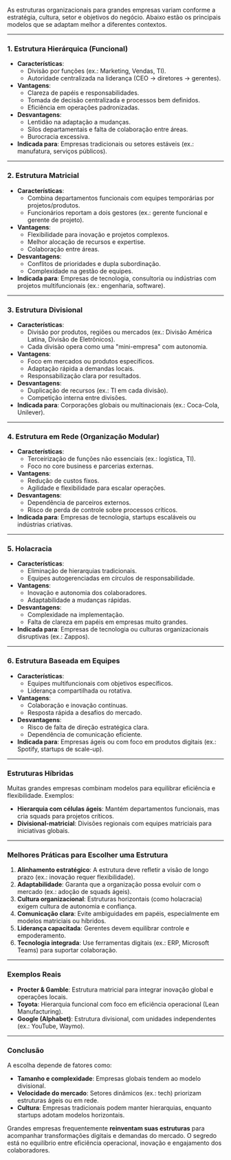 As estruturas organizacionais para grandes empresas variam conforme a estratégia, cultura, setor e objetivos do negócio. Abaixo estão os principais modelos que se adaptam melhor a diferentes contextos.

---

### **1. Estrutura Hierárquica (Funcional)**  
- **Características**:  
  - Divisão por funções (ex.: Marketing, Vendas, TI).  
  - Autoridade centralizada na liderança (CEO → diretores → gerentes).  
- **Vantagens**:  
  - Clareza de papéis e responsabilidades.  
  - Tomada de decisão centralizada e processos bem definidos.  
  - Eficiência em operações padronizadas.  
- **Desvantagens**:  
  - Lentidão na adaptação a mudanças.  
  - Silos departamentais e falta de colaboração entre áreas.  
  - Burocracia excessiva.  
- **Indicada para**: Empresas tradicionais ou setores estáveis (ex.: manufatura, serviços públicos).

---

### **2. Estrutura Matricial**  
- **Características**:  
  - Combina departamentos funcionais com equipes temporárias por projetos/produtos.  
  - Funcionários reportam a dois gestores (ex.: gerente funcional e gerente de projeto).  
- **Vantagens**:  
  - Flexibilidade para inovação e projetos complexos.  
  - Melhor alocação de recursos e expertise.  
  - Colaboração entre áreas.  
- **Desvantagens**:  
  - Conflitos de prioridades e dupla subordinação.  
  - Complexidade na gestão de equipes.  
- **Indicada para**: Empresas de tecnologia, consultoria ou indústrias com projetos multifuncionais (ex.: engenharia, software).

---

### **3. Estrutura Divisional**  
- **Características**:  
  - Divisão por produtos, regiões ou mercados (ex.: Divisão América Latina, Divisão de Eletrônicos).  
  - Cada divisão opera como uma "mini-empresa" com autonomia.  
- **Vantagens**:  
  - Foco em mercados ou produtos específicos.  
  - Adaptação rápida a demandas locais.  
  - Responsabilização clara por resultados.  
- **Desvantagens**:  
  - Duplicação de recursos (ex.: TI em cada divisão).  
  - Competição interna entre divisões.  
- **Indicada para**: Corporações globais ou multinacionais (ex.: Coca-Cola, Unilever).

---

### **4. Estrutura em Rede (Organização Modular)**  
- **Características**:  
  - Terceirização de funções não essenciais (ex.: logística, TI).  
  - Foco no core business e parcerias externas.  
- **Vantagens**:  
  - Redução de custos fixos.  
  - Agilidade e flexibilidade para escalar operações.  
- **Desvantagens**:  
  - Dependência de parceiros externos.  
  - Risco de perda de controle sobre processos críticos.  
- **Indicada para**: Empresas de tecnologia, startups escaláveis ou indústrias criativas.

---

### **5. Holacracia**  
- **Características**:  
  - Eliminação de hierarquias tradicionais.  
  - Equipes autogerenciadas em círculos de responsabilidade.  
- **Vantagens**:  
  - Inovação e autonomia dos colaboradores.  
  - Adaptabilidade a mudanças rápidas.  
- **Desvantagens**:  
  - Complexidade na implementação.  
  - Falta de clareza em papéis em empresas muito grandes.  
- **Indicada para**: Empresas de tecnologia ou culturas organizacionais disruptivas (ex.: Zappos).

---

### **6. Estrutura Baseada em Equipes**  
- **Características**:  
  - Equipes multifuncionais com objetivos específicos.  
  - Liderança compartilhada ou rotativa.  
- **Vantagens**:  
  - Colaboração e inovação contínuas.  
  - Resposta rápida a desafios do mercado.  
- **Desvantagens**:  
  - Risco de falta de direção estratégica clara.  
  - Dependência de comunicação eficiente.  
- **Indicada para**: Empresas ágeis ou com foco em produtos digitais (ex.: Spotify, startups de scale-up).

---

### **Estruturas Híbridas**  
Muitas grandes empresas combinam modelos para equilibrar eficiência e flexibilidade. Exemplos:  
- **Hierarquia com células ágeis**: Mantém departamentos funcionais, mas cria squads para projetos críticos.  
- **Divisional-matricial**: Divisões regionais com equipes matriciais para iniciativas globais.  

---

### **Melhores Práticas para Escolher uma Estrutura**  
1. **Alinhamento estratégico**: A estrutura deve refletir a visão de longo prazo (ex.: inovação requer flexibilidade).  
2. **Adaptabilidade**: Garanta que a organização possa evoluir com o mercado (ex.: adoção de squads ágeis).  
3. **Cultura organizacional**: Estruturas horizontais (como holacracia) exigem cultura de autonomia e confiança.  
4. **Comunicação clara**: Evite ambiguidades em papéis, especialmente em modelos matriciais ou híbridos.  
5. **Liderança capacitada**: Gerentes devem equilibrar controle e empoderamento.  
6. **Tecnologia integrada**: Use ferramentas digitais (ex.: ERP, Microsoft Teams) para suportar colaboração.  

---

### **Exemplos Reais**  
- **Procter & Gamble**: Estrutura matricial para integrar inovação global e operações locais.  
- **Toyota**: Hierarquia funcional com foco em eficiência operacional (Lean Manufacturing).  
- **Google (Alphabet)**: Estrutura divisional, com unidades independentes (ex.: YouTube, Waymo).  

---

### **Conclusão**  
A escolha depende de fatores como:  
- **Tamanho e complexidade**: Empresas globais tendem ao modelo divisional.  
- **Velocidade do mercado**: Setores dinâmicos (ex.: tech) priorizam estruturas ágeis ou em rede.  
- **Cultura**: Empresas tradicionais podem manter hierarquias, enquanto startups adotam modelos horizontais.  

Grandes empresas frequentemente **reinventam suas estruturas** para acompanhar transformações digitais e demandas do mercado. O segredo está no equilíbrio entre eficiência operacional, inovação e engajamento dos colaboradores.